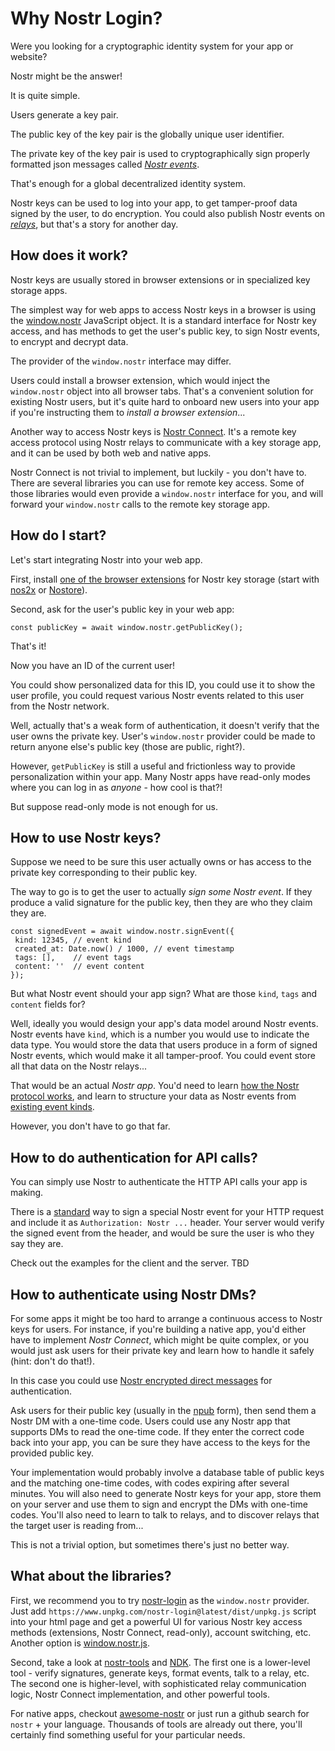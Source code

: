 # Why Nostr Login?

Were you looking for a cryptographic identity system for your app or website? 

Nostr might be the answer!

It is quite simple.

Users generate a key pair.

The public key of the key pair is the globally unique user identifier. 

The private key of the key pair is used to cryptographically sign properly formatted json messages called [*Nostr events*](https://github.com/nostr-protocol/nips/blob/master/01.md#events-and-signatures). 

That's enough for a global decentralized identity system.

Nostr keys can be used to log into your app, to get tamper-proof data signed by the user, to do encryption. You could also publish Nostr events on [*relays*](https://github.com/nostr-protocol/nips/blob/master/01.md#communication-between-clients-and-relays), but that's a story for another day.

## How does it work?

Nostr keys are usually stored in browser extensions or in specialized key storage apps. 

The simplest way for web apps to access Nostr keys in a browser is using the [window.nostr](https://github.com/nostr-protocol/nips/blob/master/07.md) JavaScript object. It is a standard interface for Nostr key access, and has methods to get the user's public key, to sign Nostr events, to encrypt and decrypt data.

The provider of the `window.nostr` interface may differ.

Users could install a browser extension, which would inject the `window.nostr` object into all browser tabs. That's a convenient solution for existing Nostr users, but it's quite hard to onboard new users into your app if you're instructing them to *install a browser extension*...

Another way to access Nostr keys is [Nostr Connect](https://github.com/nostr-protocol/nips/blob/master/46.md). It's a remote key access protocol using Nostr relays to communicate with a key storage app, and it can be used by both web and native apps.

Nostr Connect is not trivial to implement, but luckily - you don't have to. There are several libraries you can use for remote key access. Some of those libraries would even provide a `window.nostr` interface for you, and will forward your `window.nostr` calls to the remote key storage app.

## How do I start?

Let's start integrating Nostr into your web app.

First, install [one of the browser extensions](https://github.com/aljazceru/awesome-nostr#nip-07-browser-extensions) for Nostr key storage (start with [nos2x](https://chromewebstore.google.com/detail/nos2x/kpgefcfmnafjgpblomihpgmejjdanjjp) or [Nostore](https://apps.apple.com/us/app/nostore/id1666553677)).

Second, ask for the user's public key in your web app:

```
const publicKey = await window.nostr.getPublicKey();
```

That's it! 

Now you have an ID of the current user! 

You could show personalized data for this ID, you could use it to show the user profile, you could request various Nostr events related to this user from the Nostr network. 

Well, actually that's a weak form of authentication, it doesn't verify that the user owns the private key. User's `window.nostr` provider could be made to return anyone else's public key (those are public, right?). 

However, `getPublicKey` is still a useful and frictionless way to provide personalization within your app. Many Nostr apps have read-only modes where you can log in as *anyone* - how cool is that?!

But suppose read-only mode is not enough for us.

## How to use Nostr keys?

Suppose we need to be sure this user actually owns or has access to the private key corresponding to their public key. 

The way to go is to get the user to actually *sign some Nostr event*. If they produce a valid signature for the public key, then they are who they claim they are.

```
const signedEvent = await window.nostr.signEvent({
 kind: 12345, // event kind 
 created_at: Date.now() / 1000, // event timestamp
 tags: [],    // event tags
 content: ''  // event content
});
```

But what Nostr event should your app sign? What are those `kind`, `tags` and `content` fields for?

Well, ideally you would design your app's data model around Nostr events. Nostr events have `kind`, which is a number you would use to indicate the data type. You would store the data that users produce in a form of signed Nostr events, which would make it all tamper-proof. You could event store all that data on the Nostr relays...

That would be an actual *Nostr app*. You'd need to learn [how the Nostr protocol works](https://github.com/nostr-protocol/nips/blob/master/01.md), and learn to structure your data as Nostr events from [existing event kinds](https://github.com/nostr-protocol/nips/tree/master#event-kinds). 

However, you don't have to go that far.

## How to do authentication for API calls?

You can simply use Nostr to authenticate the HTTP API calls your app is making.

There is a [standard](https://github.com/nostr-protocol/nips/blob/master/98.md) way to sign a special Nostr event for your HTTP request and include it as `Authorization: Nostr ...` header. Your server would verify the signed event from the header, and would be sure the user is who they say they are.

Check out the examples for the client and the server. TBD

## How to authenticate using Nostr DMs? 

For some apps it might be too hard to arrange a continuous access to Nostr keys for users. For instance, if you're building a native app, you'd either have to implement *Nostr Connect*, which might be quite complex, or you would just ask users for their private key and learn how to handle it safely (hint: don't do that!).

In this case you could use [Nostr encrypted direct messages](https://github.com/nostr-protocol/nips/blob/master/04.md) for authentication.

Ask users for their public key (usually in the [npub](https://github.com/nostr-protocol/nips/blob/master/19.md) form), then send them a Nostr DM with a one-time code. Users could use any Nostr app that supports DMs to read the one-time code. If they enter the correct code back into your app, you can be sure they have access to the keys for the provided public key.

Your implementation would probably involve a database table of public keys and the matching one-time codes, with codes expiring after several minutes. You will also need to generate Nostr keys for your app, store them on your server and use them to sign and encrypt the DMs with one-time codes. You'll also need to learn to talk to relays, and to discover relays that the target user is reading from...

This is not a trivial option, but sometimes there's just no better way.

## What about the libraries?

First, we recommend you to try [nostr-login](https://github.com/nostrband/nostr-login) as the `window.nostr` provider. Just add `https://www.unpkg.com/nostr-login@latest/dist/unpkg.js` script into your html page and get a powerful UI for various Nostr key access methods (extensions, Nostr Connect, read-only), account switching, etc. Another option is [window.nostr.js](https://github.com/fiatjaf/window.nostr.js).

Second, take a look at [nostr-tools](https://github.com/nbd-wtf/nostr-tools/) and [NDK](https://github.com/nostr-dev-kit/ndk). The first one is a lower-level tool - verify signatures, generate keys, format events, talk to a relay, etc. The second one is higher-level, with sophisticated relay communication logic, Nostr Connect implementation, and other powerful tools.

For native apps, checkout [awesome-nostr](https://github.com/aljazceru/awesome-nostr) or just run a github search for `nostr` + your language. Thousands of tools are already out there, you'll certainly find something useful for your particular needs. 


